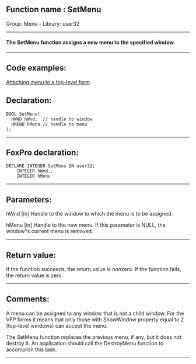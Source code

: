 
## Function name : SetMenu
Group: Menu - Library: user32    
***  


#### The SetMenu function assigns a new menu to the specified window.
***  


## Code examples:
[Attaching menu to a top-level form](../../samples/sample_208.md)  

## Declaration:
```foxpro  
BOOL SetMenu(
  HWND hWnd,  // handle to window
  HMENU hMenu // handle to menu
);  
```  
***  


## FoxPro declaration:
```foxpro  
DECLARE INTEGER SetMenu IN user32;
	INTEGER hWnd,;
	INTEGER hMenu  
```  
***  


## Parameters:
hWnd 
[in] Handle to the window to which the menu is to be assigned. 

hMenu 
[in] Handle to the new menu. If this parameter is NULL, the window"s current menu is removed.  
***  


## Return value:
If the function succeeds, the return value is nonzero. If the function fails, the return value is zero.  
***  


## Comments:
A menu can be assigned to any window that is not a child window. For the VFP forms it means that only those with ShowWindow property equal to 2 (top-level windows) can accept the menu.  
  
The SetMenu function replaces the previous menu, if any, but it does not destroy it. An application should call the DestroyMenu function to accomplish this task.   
  
***  

